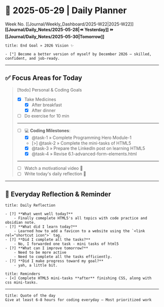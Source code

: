 # 🌼 **2025-05-29** | Daily Planner

Week No. [[Journal/Weekly_Dashboard/2025-W22|2025-W22]]
**[[Journal/Daily_Notes/2025-05-28|⏪ Yesterday]] ⏩ [[Journal/Daily_Notes/2025-05-30|Tomorrow]]**

```ad-important
title: End Goal » 2026 Vision ✨

- ["] Become a better version of myself by December 2026 — skilled, confident, and job-ready.
```

---
## ✅ Focus Areas for Today

> [!todo] Personal & Coding Goals
> - [x] Take Medicines
> 	- [x] After breakfast
> 	- [x] After dinner
> - [ ] Do exercise for 10 min
> ---
> - [ ] 💻 **Coding Milestones**:
> 	- [x] @task-1 » Complete Programming Hero Module-1
> 	- [>] @task-2 » Complete the mini-tasks of HTML5
> 	- [x] @task-3 » Prepare the LinkedIn post on learning HTML5
> 	- [x] @task-4 » Revise 6.1-advanced-form-elements.html
> ---
> - [ ] Watch a motivational video 🎥
> - [ ] Write today's daily reflection 📝

---
## 🌻 Everyday Reflection & Reminder

```ad-summary
title: Daily Reflection

- [?] **What went well today?**  
	- Finally comeplete HTML5's all topics with code practice and obsidian note.
- [?] **What did I learn today?**  
	- Learned how to add a favicon to a website using the `<link rel="shortcut icon">` tag.
- [?] **Did I complete all the tasks?**  
	- No, I forwarded one task - mini tasks of html5
- [?] **What can I improve tomorrow?**  
	- Need to be more active
	- Need to complete all the tasks efficiently.
- [?] **Did I make progress toward my goal?**  
	- yah, a little bit.
```

```ad-attention
title: Reminders
- [<] Complete HTML5 mini-tasks **after** finishing CSS, along with css mini-tasks.
```

---

```ad-quote
title: Quote of the day
Give at least 6-8 hours for coding everyday — Most prioritized work
``` 
